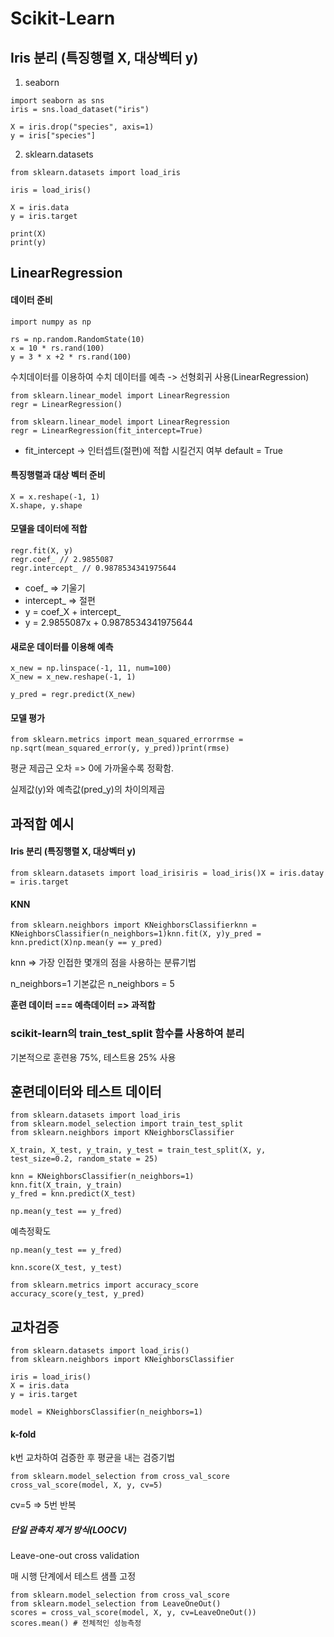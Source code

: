 #  Scikit-Learn



## Iris 분리 (특징행렬 X, 대상벡터 y)

1. seaborn

```
import seaborn as sns
iris = sns.load_dataset("iris")

X = iris.drop("species", axis=1)
y = iris["species"]
```

2. sklearn.datasets

```
from sklearn.datasets import load_iris

iris = load_iris()

X = iris.data
y = iris.target

print(X)
print(y)
```



## LinearRegression

#### 데이터 준비

```
import numpy as np

rs = np.random.RandomState(10)
x = 10 * rs.rand(100)
y = 3 * x +2 * rs.rand(100)
```



수치데이터를 이용하여 수치 데이터를 예측 -> 선형회귀 사용(LinearRegression)

```
from sklearn.linear_model import LinearRegression
regr = LinearRegression()
```

```
from sklearn.linear_model import LinearRegression
regr = LinearRegression(fit_intercept=True)
```

* fit_intercept -> 인터셉트(절편)에 적합 시킬건지 여부 default = True



#### 특징행렬과 대상 벡터 준비

```
X = x.reshape(-1, 1)
X.shape, y.shape
```



#### 모델을 데이터에 적합

```
regr.fit(X, y)
regr.coef_ // 2.9855087
regr.intercept_ // 0.9878534341975644
```

- coef_ => 기울기
- intercept_ => 절편
- y = coef_X + intercept_
- y = 2.9855087x + 0.9878534341975644



#### 새로운 데이터를 이용해 예측

```
x_new = np.linspace(-1, 11, num=100)
X_new = x_new.reshape(-1, 1)

y_pred = regr.predict(X_new)
```



#### 모델 평가

```
from sklearn.metrics import mean_squared_errorrmse = np.sqrt(mean_squared_error(y, y_pred))print(rmse)
```

평균 제곱근 오차 => 0에 가까울수록 정확함.

실제값(y)와 예측값(pred_y)의 차이의제곱






## 과적합 예시



#### Iris 분리 (특징행렬 X, 대상벡터 y)

```
from sklearn.datasets import load_irisiris = load_iris()X = iris.datay = iris.target
```



#### KNN

```
from sklearn.neighbors import KNeighborsClassifierknn = KNeighborsClassifier(n_neighbors=1)knn.fit(X, y)y_pred = knn.predict(X)np.mean(y == y_pred)
```

knn => 가장 인접한 몇개의 점을 사용하는 분류기법

n_neighbors=1 기본값은 n_neighbors = 5

**훈련 데이터 === 예측데이터 => 과적합**



### scikit-learn의 train_test_split 함수를 사용하여 분리

기본적으로 훈련용 75%, 테스트용 25% 사용





## 훈련데이터와 테스트 데이터



```
from sklearn.datasets import load_iris
from sklearn.model_selection import train_test_split
from sklearn.neighbors import KNeighborsClassifier

X_train, X_test, y_train, y_test = train_test_split(X, y, test_size=0.2, random_state = 25)

knn = KNeighborsClassifier(n_neighbors=1)
knn.fit(X_train, y_train)
y_fred = knn.predict(X_test)

np.mean(y_test == y_fred)
```



예측정확도

```
np.mean(y_test == y_fred)

knn.score(X_test, y_test)

from sklearn.metrics import accuracy_score
accuracy_score(y_test, y_pred)
```






## 교차검증

```
from sklearn.datasets import load_iris()
from sklearn.neighbors import KNeighborsClassifier

iris = load_iris()
X = iris.data
y = iris.target

model = KNeighborsClassifier(n_neighbors=1)
```



#### k-fold

k번 교차하여 검증한 후 평균을 내는 검증기법

```
from sklearn.model_selection from cross_val_score
cross_val_score(model, X, y, cv=5)
```

cv=5 => 5번 반복



##### 단일 관측치 제거 방식(LOOCV)

Leave-one-out cross validation

매 시행 단계에서 테스트 샘플 고정

```
from sklearn.model_selection from cross_val_score
from sklearn.model_selection from LeaveOneOut()
scores = cross_val_score(model, X, y, cv=LeaveOneOut())
scores.mean() # 전체적인 성능측정
```



